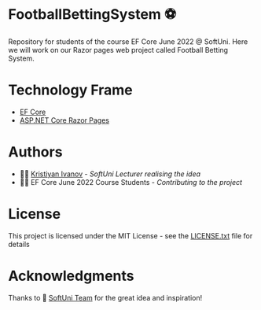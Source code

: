 # FootballBettingSystem :soccer:
Repository for students of the course EF Core June 2022 @ SoftUni. Here we will work on our Razor pages web project called Football Betting System.

# Technology Frame
- [EF Core](https://github.com/dotnet/efcore)
- [ASP.NET Core Razor Pages](https://github.com/dotnet/aspnetcore)

# Authors
- :teacher: [Kristiyan Ivanov](https://github.com/KrIsKa7a) - *SoftUni Lecturer realising the idea*
- :man_student: EF Core June 2022 Course Students - *Contributing to the project* 

# License
This project is licensed under the MIT License - see the [LICENSE.txt](https://github.com/KrIsKa7a/SoftUni-CSharpDB-FootballBettingSystem/blob/main/LICENSE) file for details

# Acknowledgments
Thanks to :school: [SoftUni Team](https://github.com/SoftUni) for the great idea and inspiration!
